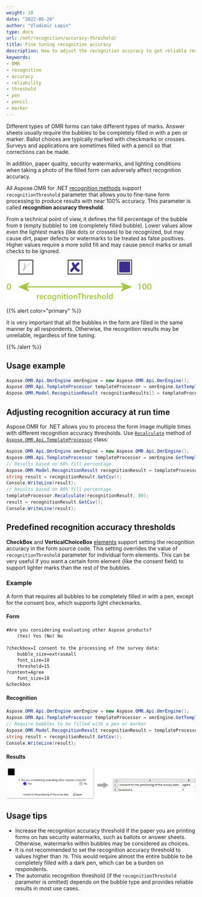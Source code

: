 ```yaml
---
weight: 10
date: "2022-05-20"
author: "Vladimir Lapin"
type: docs
url: /net/recognition/accuracy-threshold/
title: Fine tuning recognition accuracy
description: How to adjust the recognition accuracy to get reliable results under various conditions.
keywords:
- OMR
- recognition
- accuracy
- reliability
- threshold
- pen
- pencil
- marker
---
```


Different types of OMR forms can take different types of marks. Answer sheets usually require the bubbles to be completely filled in with a pen or marker. Ballot choices are typically marked with checkmarks or crosses. Surveys and applications are sometimes filled with a pencil so that corrections can be made.

In addition, paper quality, security watermarks, and lighting conditions when taking a photo of the filled form can adversely affect recognition accuracy.

All Aspose.OMR for .NET [recognition methods](/omr/net/recognition/) support `recognitionThreshold` parameter that allows you to fine-tune form processing to produce results with near 100% accuracy. This parameter is called **recognition accuracy threshold**.

From a technical point of view, it defines the fill percentage of the bubble from `0` (empty bubble) to `100` (completely filled bubble). Lower values allow even the lightest marks (like dots or crosses) to be recognized, but may cause dirt, paper defects or watermarks to be treated as false positives. Higher values require a more solid fill and may cause pencil marks or small checks to be ignored.

![Recognition accuracy threshold](recognitionThreshold.png)

{{% alert color="primary" %}} 

It is very important that all the bubbles in the form are filled in the same manner by all respondents. Otherwise, the recognition results may be unreliable, regardless of fine tuning.

{{% /alert %}} 

## Usage example

```csharp
Aspose.OMR.Api.OmrEngine omrEngine = new Aspose.OMR.Api.OmrEngine();
Aspose.OMR.Api.TemplateProcessor templateProcessor = omrEngine.GetTemplateProcessor("pattern.omr");
Aspose.OMR.Model.RecognitionResult recognitionResults[] = templateProcessor.RecognizeFolder(@"C:\final_exam\", 35);
```

## Adjusting recognition accuracy at run time

Aspose.OMR for .NET allows you to process the form image multiple times with different recognition accuracy thresholds. Use [`Recalculate`](https://apireference.aspose.com/omr/net/aspose.omr.api/templateprocessor/recalculate/) method of [`Aspose.OMR.Api.TemplateProcessor`](https://apireference.aspose.com/omr/net/aspose.omr.api/templateprocessor/) class:

```csharp
Aspose.OMR.Api.OmrEngine omrEngine = new Aspose.OMR.Api.OmrEngine();
Aspose.OMR.Api.TemplateProcessor templateProcessor = omrEngine.GetTemplateProcessor("pattern.omr");
// Results based on 60% fill percentage
Aspose.OMR.Model.RecognitionResult recognitionResult = templateProcessor.RecognizeImage("filled-form.png", 60);
string result = recognitionResult.GetCsv();
Console.WriteLine(result);
// Results based on 80% fill percentage
templateProcessor.Recalculate(recognitionResult, 80);
result = recognitionResult.GetCsv();
Console.WriteLine(result);
```

## Predefined recognition accuracy thresholds

**CheckBox** and **VerticalChoiceBox** [elements](/omr/net/design-form/) support setting the recognition accuracy in the form source code. This setting overrides the value of `recognitionThreshold` parameter for individual form elements. This can be very useful if you want a certain form element (like the consent field) to support lighter marks than the rest of the bubbles.

### Example

A form that requires all bubbles to be completely filled in with a pen, except for the consent box, which supports light checkmarks.

#### Form

```
#Are you considering evaluating other Aspose products?
	(Yes) Yes (No) No

?checkbox=I consent to the processing of the survey data:
	bubble_size=extrasmall
	font_size=10
	threshold=15
?content=Agree
	font_size=10
&checkbox
```

#### Recognition

```csharp
Aspose.OMR.Api.OmrEngine omrEngine = new Aspose.OMR.Api.OmrEngine();
Aspose.OMR.Api.TemplateProcessor templateProcessor = omrEngine.GetTemplateProcessor("pattern.omr");
// Require bubbles to be filled with a pen or marker
Aspose.OMR.Model.RecognitionResult recognitionResult = templateProcessor.RecognizeImage("filled-form.png", 60);
string result = recognitionResult.GetCsv();
Console.WriteLine(result);
```

#### Results

![Predefined recognition accuracy threshold for checkbox](predefined-accuracy-threshold.png)

## Usage tips

- Increase the recognition accuracy threshold if the paper you are printing forms on has security watermarks, such as ballots or answer sheets. Otherwise, watermarks within bubbles may be considered as choices.
- It is not recommended to set the recognition accuracy threshold to values higher than `70`. This would require almost the entire bubble to be completely filled with a dark pen, which can be a burden on respondents.
- The automatic recognition threshold (if the `recognitionThreshold` parameter is omitted) depends on the bubble type and provides reliable results in most use cases.

